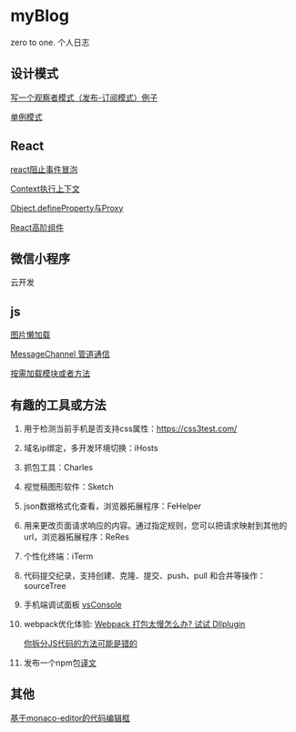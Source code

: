 # myBlog
zero to one. 个人日志
## 设计模式
[写一个观察者模式（发布-订阅模式）例子](https://github.com/twosugar/myBlog/issues/1)

[单例模式](https://github.com/twosugar/myBlog/issues/2)

## React
[react阻止事件冒泡](https://github.com/twosugar/myBlog/issues/3)

[Context执行上下文](https://github.com/twosugar/myBlog/issues/4)

[Object.defineProperty与Proxy](https://github.com/twosugar/myBlog/issues/5)

[React高阶组件](https://github.com/twosugar/myBlog/issues/6)

## 微信小程序
云开发

## js
[图片懒加载](https://github.com/twosugar/myBlog/issues/7)

[MessageChannel 管道通信](https://github.com/twosugar/myBlog/issues/9)

[按需加载模块或者方法](https://github.com/twosugar/myBlog/issues/11)

## 有趣的工具或方法
1. 用于检测当前手机是否支持css属性：https://css3test.com/
2. 域名ip绑定，多开发环境切换：iHosts
3. 抓包工具：Charles
4. 视觉稿图形软件：Sketch
5. json数据格式化查看，浏览器拓展程序：FeHelper
6. 用来更改页面请求响应的内容。通过指定规则，您可以把请求映射到其他的url，浏览器拓展程序：ReRes
7. 个性化终端：iTerm
8. 代码提交纪录，支持创建、克隆、提交、push、pull 和合并等操作：sourceTree
9. 手机端调试面板 [vsConsole](https://github.com/Tencent/vConsole/blob/dev/README_CN.md)
10. webpack优化体验:
    [Webpack 打包太慢怎么办? 试试 Dllplugin](https://mp.weixin.qq.com/s/W5_WiDGck6tMUe4CNU_qPA)
    
    [你拆分JS代码的方法可能是错的](https://mp.weixin.qq.com/s/W5_WiDGck6tMUe4CNU_qPA)
11. 发布一个npm包[译文](https://juejin.im/post/5c26c1b65188252dcb312ad6)

## 其他
[基于monaco-editor的代码编辑框](https://github.com/twosugar/myBlog/issues/8)
